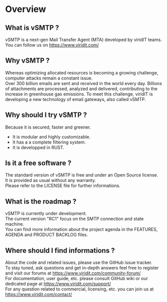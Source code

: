 # Overview

## What is vSMTP ?
vSMTP is a next-gen Mail Transfer Agent (MTA) developed by viridIT teams.  
You can follow us on https://www.viridit.com/

## Why vSMTP ?
Whereas optimizing allocated resources is becoming a growing challenge, computer attacks remain a constant issue.  
Over 300 billion emails are sent and received in the world every day. Billions of attachments are processed, analyzed and delivered, contributing to the increase in greenhouse gas emissions.
To meet this challenge, viridIT is developing a new technology of email gateways, also called vSMTP.

## Why should I try vSMTP ?
Because it is secured, faster and greener.
- It is modular and highly customizable.
- It has a a complete filtering system.
- It is developped in RUST.

## Is it a free software ?
The standard version of vSMTP is free and under an Open Source license.   
It is provided as usual without any warranty.  
Please refer to the LICENSE file for further informations.

## What is the roadmap ?
vSMTP is currently under development.  
The current version "RC1" focus on the SMTP connection and state machine.  
You can find more information about the project agenda in the FEATURES, AGENDA and PRODUCT BACKLOG files.

## Where should I find informations ?
About the code and related issues, please use the GitHub issue tracker.  
To stay tuned, ask questions and get in-depth answers feel free to register and visit our forums at https://www.viridit.com/community-forum/  
For documentation, user guide, etc. please consult GitHub wiki or our dedicated page at https://www.viridit.com/support/  
For any question related to commercial, licensing, etc. you can join us at https://www.viridit.com/contact/
